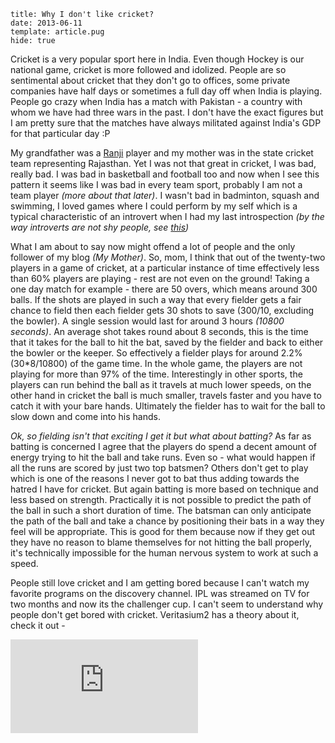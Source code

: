 ```metadata
title: Why I don't like cricket?
date: 2013-06-11
template: article.pug
hide: true
```

Cricket is a very popular sport here in India. Even though Hockey is our national game, cricket is more followed and idolized. People are so sentimental about cricket that they don't go to offices, some private companies have half days or sometimes a full day off when India is playing. People go crazy when India has a match with Pakistan - a country with whom we have had three wars in the past. I don't have the exact figures but I am pretty sure that the matches have always militated against India's GDP for that particular day :P

My grandfather was a [Ranji](http://en.wikipedia.org/wiki/Ranji_Trophy) player and my mother was in the state cricket team representing Rajasthan. Yet I was not that great in cricket, I was bad, really bad. I was bad in basketball and football too and now when I see this pattern it seems like I was bad in every team sport, probably I am not a team player _(more about that later)_. I wasn't bad in badminton, squash and swimming, I loved games where I could perform by my self which is a typical characteristic of an introvert when I had my last introspection _(by the way introverts are not shy people, see [this](http://www.youtube.com/watch?v=c0KYU2j0TM4))_

What I am about to say now might offend a lot of people and the only follower of my blog _(My Mother)_. So, mom, I think that out of the twenty-two players in a game of cricket, at a particular instance of time effectively less than 60% players are playing - rest are not even on the ground! Taking a one day match for example - there are 50 overs, which means around 300 balls. If the shots are played in such a way that every fielder gets a fair chance to field then each fielder gets 30 shots to save (300/10, excluding the bowler). A single session would last for around 3 hours _(10800 seconds)_. An average shot takes round about 8 seconds, this is the time that it takes for the ball to hit the bat, saved by the fielder and back to either the bowler or the keeper. So effectively a fielder plays for around 2.2% (30\*8/10800) of the game time. In the whole game, the players are not playing for more than 97% of the time. Interestingly in other sports, the players can run behind the ball as it travels at much lower speeds, on the other hand in cricket the ball is much smaller, travels faster and you have to catch it with your bare hands. Ultimately the fielder has to wait for the ball to slow down and come into his hands.

_Ok, so fielding isn't that exciting I get it but what about batting?_ As far as batting is concerned I agree that the players do spend a decent amount of energy trying to hit the ball and take runs. Even so - what would happen if all the runs are scored by just two top batsmen? Others don't get to play which is one of the reasons I never got to bat thus adding towards the hatred I have for cricket.
But again batting is more based on technique and less based on strength. Practically it is not possible to predict the path of the ball in such a short duration of time. The batsman can only anticipate the path of the ball and take a chance by positioning their bats in a way they feel will be appropriate. This is good for them because now if they get out they have no reason to blame themselves for not hitting the ball properly, it's technically impossible for the human nervous system to work at such a speed.

People still love cricket and I am getting bored because I can't watch my favorite programs on the discovery channel. IPL was streamed on TV for two months and now its the challenger cup. I can't seem to understand why people don't get bored with cricket. Veritasium2 has a theory about it, check it out -

<iframe class='youtube' src="http://www.youtube.com/embed/vCKUewZEBFM" frameborder="0" allowfullscreen></iframe>
